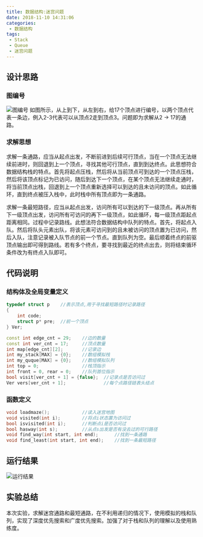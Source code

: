 ```yaml
---
title: 数据结构:迷宫问题
date: 2018-11-10 14:31:06
categories:
 - 数据结构
tags:
 - Stack
 - Queue
 - 迷宫问题
---
```

## 设计思路
### 图编号
![图编号](graph.png)
如图所示，从上到下，从左到右，给17个顶点进行编号，以两个顶点代表一条边，例入2-3代表可以从顶点2走到顶点3。问题即为求解从2 -> 17的通路。

### 求解思想
求解一条通路，应当从起点出发，不断前进到后续可行顶点，当在一个顶点无法继续前进时，则回退到上一个顶点，寻找其他可行顶点，直到到达终点。此思想符合数据结构栈的特点。首先将起点压栈，然后将从当前顶点可到达的一个顶点压栈，然后将该顶点标记为已访问，随后到达下一个顶点，在某个顶点无法继续走通时，将当前顶点出栈，回退到上一个顶点重新选择可以到达的且未访问的顶点。如此循环，直到终点被压入栈中，此时栈中所有顶点即为一条通路。

求解一条最短路径，应当从起点出发，访问所有可以到达的下一级顶点。再从所有下一级顶点出发，访问所有可访问的再下一级顶点，如此循环，每一级顶点距起点距离相同。过程中记录路线。此想法符合数据结构中队列的特点。首先，将起点入队。然后将队头元素出队，将该元素可访问到的且未被访问的顶点置为已访问，然后入队，注意记录被入队节点的前一个节点。直到队列为空。最后顺着终点的前驱顶点输出即可得到路线。若有多个终点，要寻找到最近的终点出去，则将结束循环条件改为有终点入队即可。

## 代码说明
### 结构体及全局变量定义
```cpp
typedef struct p    //表示顶点,用于寻找最短路径时记录路径
{
    int code;
    struct p* pre;  //前一个顶点
} Ver;

const int edge_cnt = 29;    //边的数量
const int ver_cnt = 17;     //顶点数量
int map[edge_cnt][2];       //记录边
int my_stack[MAX] = {0};    //数组模拟栈
int my_quque[MAX] = {0};    //数组模拟队列
int top = 0;                //栈顶指示
int front = 0, rear = 0;    //队列首位指示
bool visit[ver_cnt + 1] = {false};  //记录点是否访问过
Ver vers[ver_cnt + 1];              //每个点路径链表头结点
```
### 函数定义
```cpp
void loadmaze();            //读入迷宫地图
void visited(int i);        //将点i状态置为访问过
bool isvisited(int i);      //判断点i是否访问过
bool hasway(int s);         //从点s出发是否有没去过的可行路径
void find_way(int start, int end);      //找到一条通路
void find_least(int start, int end);    //找到一条最短路径
```

## 运行结果
![运行结果](ret.png)
## 实验总结
本次实验，求解迷宫通路和最短通路，在不利用递归的情况下，使用模拟的栈和队列，实现了深度优先搜索和广度优先搜索。加强了对于栈和队列的理解以及使用熟练度。
